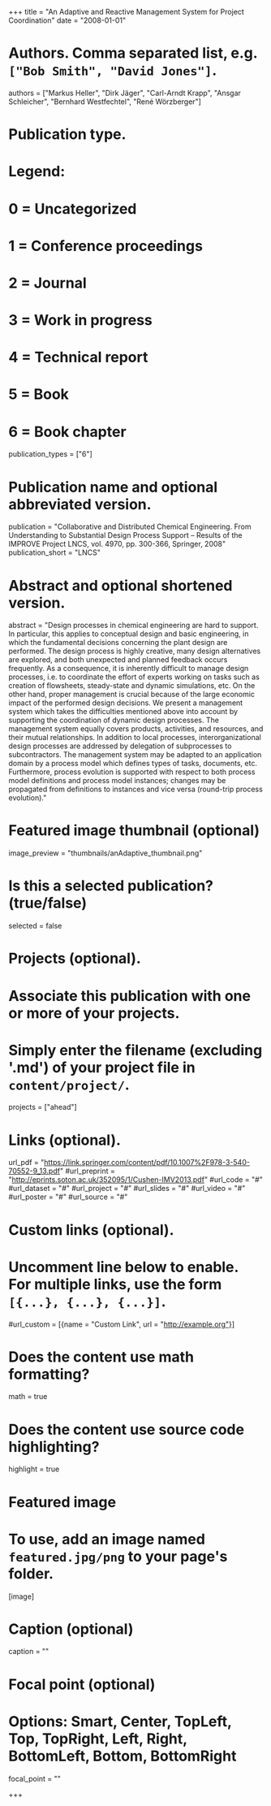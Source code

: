 +++
title = "An Adaptive and Reactive Management System for Project Coordination"
date = "2008-01-01"

# Authors. Comma separated list, e.g. `["Bob Smith", "David Jones"]`.
authors = ["Markus Heller", "Dirk Jäger", "Carl-Arndt Krapp", "Ansgar Schleicher", "Bernhard Westfechtel", "René Wörzberger"]

# Publication type.
# Legend:
# 0 = Uncategorized
# 1 = Conference proceedings
# 2 = Journal
# 3 = Work in progress
# 4 = Technical report
# 5 = Book
# 6 = Book chapter
publication_types = ["6"]

# Publication name and optional abbreviated version.
publication = "Collaborative and Distributed Chemical Engineering. From Understanding to Substantial Design Process Support – Results of the IMPROVE Project LNCS, vol. 4970, pp. 300-366, Springer, 2008"
publication_short = "LNCS"

# Abstract and optional shortened version.
abstract = "Design processes in chemical engineering are hard to support. In particular, this applies to conceptual design and basic engineering, in which the fundamental decisions concerning the plant design are performed. The design process is highly creative, many design alternatives are explored, and both unexpected and planned feedback occurs frequently. As a consequence, it is inherently difficult to manage design processes, i.e. to coordinate the effort of experts working on tasks such as creation of flowsheets, steady-state and dynamic simulations, etc. On the other hand, proper management is crucial because of the large economic impact of the performed design decisions. We present a management system which takes the difficulties mentioned above into account by supporting the coordination of dynamic design processes. The management system equally covers products, activities, and resources, and their mutual relationships. In addition to local processes, interorganizational design processes are addressed by delegation of subprocesses to subcontractors. The management system may be adapted to an application domain by a process model which defines types of tasks, documents, etc. Furthermore, process evolution is supported with respect to both process model definitions and process model instances; changes may be propagated from definitions to instances and vice versa (round-trip process evolution)."

# Featured image thumbnail (optional)
image_preview = "thumbnails/anAdaptive_thumbnail.png"

# Is this a selected publication? (true/false)
selected = false

# Projects (optional).
#   Associate this publication with one or more of your projects.
#   Simply enter the filename (excluding '.md') of your project file in `content/project/`.
projects = ["ahead"]

# Links (optional).
url_pdf = "https://link.springer.com/content/pdf/10.1007%2F978-3-540-70552-9_13.pdf"
#url_preprint = "http://eprints.soton.ac.uk/352095/1/Cushen-IMV2013.pdf"
#url_code = "#"
#url_dataset = "#"
#url_project = "#"
#url_slides = "#"
#url_video = "#"
#url_poster = "#"
#url_source = "#"

# Custom links (optional).
#   Uncomment line below to enable. For multiple links, use the form `[{...}, {...}, {...}]`.
#url_custom = [{name = "Custom Link", url = "http://example.org"}]

# Does the content use math formatting?
math = true

# Does the content use source code highlighting?
highlight = true

# Featured image
# To use, add an image named `featured.jpg/png` to your page's folder. 
[image]
  # Caption (optional)
  caption = ""

  # Focal point (optional)
  # Options: Smart, Center, TopLeft, Top, TopRight, Left, Right, BottomLeft, Bottom, BottomRight
  focal_point = ""

+++
